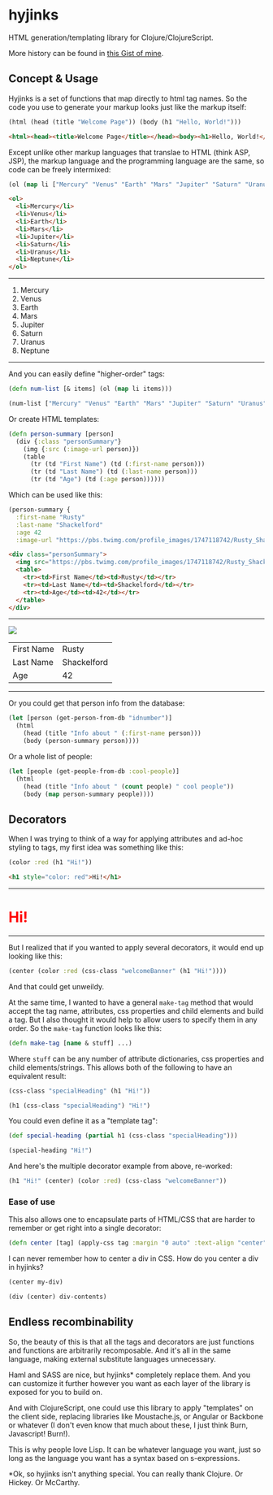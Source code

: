 # hyjinks

HTML generation/templating library for Clojure/ClojureScript.

More history can be found in [this Gist of mine](https://gist.github.com/rkoeninger/cfe4f2814eb3301cb772).

## Concept & Usage

Hyjinks is a set of functions that map directly to html tag names. So the code you use to generate your markup looks just like the markup itself:

``` clojure
(html (head (title "Welcome Page")) (body (h1 "Hello, World!")))
```

``` html
<html><head><title>Welcome Page</title></head><body><h1>Hello, World!</h1></body></html>
```

Except unlike other markup languages that translae to HTML (think ASP, JSP), the markup language and the programming language are the same, so code can be freely intermixed:

``` clojure
(ol (map li ["Mercury" "Venus" "Earth" "Mars" "Jupiter" "Saturn" "Uranus" "Neptune"]))
```

``` html
<ol>
  <li>Mercury</li>
  <li>Venus</li>
  <li>Earth</li>
  <li>Mars</li>
  <li>Jupiter</li>
  <li>Saturn</li>
  <li>Uranus</li>
  <li>Neptune</li>
</ol>
```
---
<ol>
  <li>Mercury</li>
  <li>Venus</li>
  <li>Earth</li>
  <li>Mars</li>
  <li>Jupiter</li>
  <li>Saturn</li>
  <li>Uranus</li>
  <li>Neptune</li>
</ol>

---

And you can easily define "higher-order" tags:

``` clojure
(defn num-list [& items] (ol (map li items)))

(num-list ["Mercury" "Venus" "Earth" "Mars" "Jupiter" "Saturn" "Uranus" "Neptune"])
```

Or create HTML templates:

``` clojure
(defn person-summary [person]
  (div {:class "personSummary"}
    (img {:src (:image-url person)})
    (table
      (tr (td "First Name") (td (:first-name person)))
      (tr (td "Last Name") (td (:last-name person)))
      (tr (td "Age") (td (:age person))))))
```

Which can be used like this:

``` clojure
(person-summary {
  :first-name "Rusty"
  :last-name "Shackelford"
  :age 42
  :image-url "https://pbs.twimg.com/profile_images/1747118742/Rusty_Shackleford.jpg"})
```

``` html
<div class="personSummary">
  <img src="https://pbs.twimg.com/profile_images/1747118742/Rusty_Shackleford.jpg" />
  <table>
    <tr><td>First Name</td><td>Rusty</td></tr>
    <tr><td>Last Name</td><td>Shackelford</td></tr>
    <tr><td>Age</td><td>42</td></tr>
  </table>
</div>
```
---
<div class="personSummary">
  <img src="https://pbs.twimg.com/profile_images/1747118742/Rusty_Shackleford.jpg" />
  <table>
    <tr><td>First Name</td><td>Rusty</td></tr>
    <tr><td>Last Name</td><td>Shackelford</td></tr>
    <tr><td>Age</td><td>42</td></tr>
  </table>
</div>

---

Or you could get that person info from the database:

``` clojure
(let [person (get-person-from-db "idnumber")]
  (html
    (head (title "Info about " (:first-name person)))
    (body (person-summary person))))
```

Or a whole list of people:

``` clojure
(let [people (get-people-from-db :cool-people)]
  (html
    (head (title "Info about " (count people) " cool people"))
    (body (map person-summary people))))
```

## Decorators

When I was trying to think of a way for applying attributes and ad-hoc styling to tags, my first idea was something like this:

``` clojure
(color :red (h1 "Hi!"))
```

``` html
<h1 style="color: red">Hi!</h1>
```
---
<h1 style="color: red">Hi!</h1>

---

But I realized that if you wanted to apply several decorators, it would end up looking like this:

``` clojure
(center (color :red (css-class "welcomeBanner" (h1 "Hi!"))))
```

And that could get unweildy.

At the same time, I wanted to have a general `make-tag` method that would accept the tag name, attributes, css properties and child elements and build a tag. But I also thought it would help to allow users to specify them in any order. So the `make-tag` function looks like this:

``` clojure
(defn make-tag [name & stuff] ...)
```

Where `stuff` can be any number of attribute dictionaries, css properties and child elements/strings. This allows both of the following to have an equivalent result:

``` clojure
(css-class "specialHeading" (h1 "Hi!"))
```

``` clojure
(h1 (css-class "specialHeading") "Hi!")
```

You could even define it as a "template tag":

``` clojure
(def special-heading (partial h1 (css-class "specialHeading")))

(special-heading "Hi!")
```

And here's the multiple decorator example from above, re-worked:

``` clojure
(h1 "Hi!" (center) (color :red) (css-class "welcomeBanner"))
```

### Ease of use

This also allows one to encapsulate parts of HTML/CSS that are harder to remember or get right into a single decorator:

``` clojure
(defn center [tag] (apply-css tag :margin "0 auto" :text-align "center"))
```

I can never remember how to center a div in CSS. How do you center a div in hyjinks?

``` clojure
(center my-div)

(div (center) div-contents)
```

## Endless recombinability

So, the beauty of this is that all the tags and decorators are just functions and functions are arbitrarily recomposable. And it's all in the same language, making external substitute languages unnecessary.

Haml and SASS are nice, but hyjinks* completely replace them. And you can customize it further however you want as each layer of the library is exposed for you to build on.

And with ClojureScript, one could use this library to apply "templates" on the client side, replacing libraries like Moustache.js, or Angular or Backbone or whatever (I don't even know that much about these, I just think Burn, Javascript! Burn!).

This is why people love Lisp. It can be whatever language you want, just so long as the language you want has a syntax based on s-expressions.

*Ok, so hyjinks isn't anything special. You can really thank Clojure. Or Hickey. Or McCarthy.